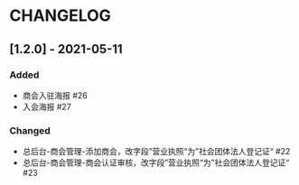 # CHANGELOG

## [1.2.0] - 2021-05-11

### Added

- 商会入驻海报 #26
- 入会海报 #27

### Changed

- 总后台-商会管理-添加商会，改字段”营业执照“为”社会团体法人登记证“ #22
- 总后台-商会管理-商会认证审核，改字段”营业执照“为”社会团体法人登记证“ #23
